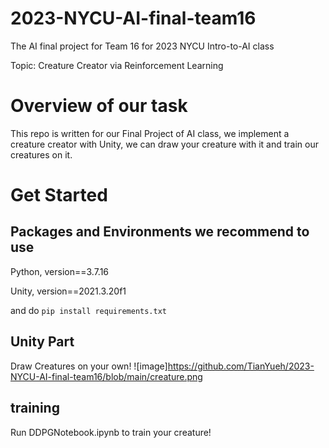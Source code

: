 # 2023-NYCU-AI-final-team16
The AI final project for Team 16 for 2023 NYCU Intro-to-AI class

Topic: Creature Creator via Reinforcement Learning 

# Overview of our task
  This repo is written for our Final Project of AI class, we implement a creature creator with Unity, we can draw your creature with it and train our creatures on it.
# Get  Started
## Packages and Environments we recommend to use
Python, version==3.7.16

Unity, version==2021.3.20f1

and do 
```pip install requirements.txt```

## Unity Part
  Draw Creatures on your own!
  ![image]https://github.com/TianYueh/2023-NYCU-AI-final-team16/blob/main/creature.png
  
## training
  Run DDPGNotebook.ipynb to train your creature!


